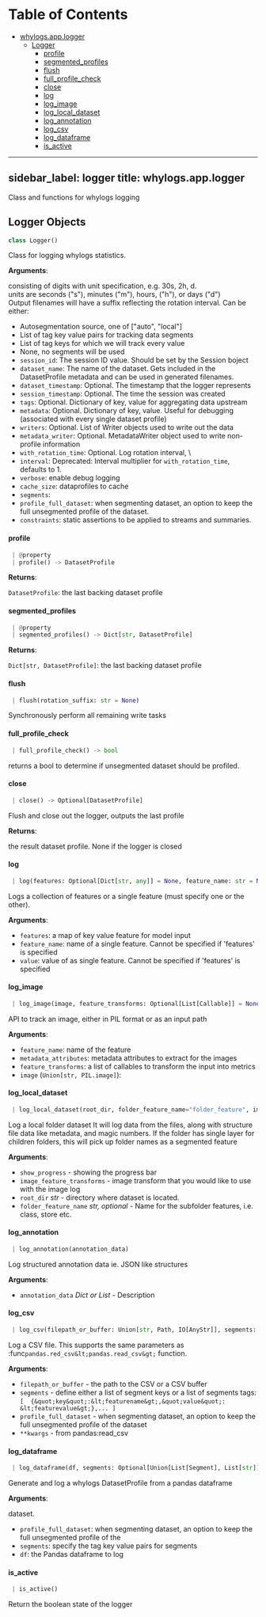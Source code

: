 # Table of Contents

* [whylogs.app.logger](#whylogs.app.logger)
  * [Logger](#whylogs.app.logger.Logger)
    * [profile](#whylogs.app.logger.Logger.profile)
    * [segmented\_profiles](#whylogs.app.logger.Logger.segmented_profiles)
    * [flush](#whylogs.app.logger.Logger.flush)
    * [full\_profile\_check](#whylogs.app.logger.Logger.full_profile_check)
    * [close](#whylogs.app.logger.Logger.close)
    * [log](#whylogs.app.logger.Logger.log)
    * [log\_image](#whylogs.app.logger.Logger.log_image)
    * [log\_local\_dataset](#whylogs.app.logger.Logger.log_local_dataset)
    * [log\_annotation](#whylogs.app.logger.Logger.log_annotation)
    * [log\_csv](#whylogs.app.logger.Logger.log_csv)
    * [log\_dataframe](#whylogs.app.logger.Logger.log_dataframe)
    * [is\_active](#whylogs.app.logger.Logger.is_active)

---
sidebar_label: logger
title: whylogs.app.logger
---

Class and functions for whylogs logging

## Logger Objects

```python
class Logger()
```

Class for logging whylogs statistics.

**Arguments**:

consisting of digits with unit specification, e.g. 30s, 2h, d.\
units are seconds (&quot;s&quot;), minutes (&quot;m&quot;), hours, (&quot;h&quot;), or days (&quot;d&quot;) \
Output filenames will have a suffix reflecting the rotation interval.
Can be either:
- Autosegmentation source, one of [&quot;auto&quot;, &quot;local&quot;]
- List of tag key value pairs for tracking data segments
- List of tag keys for which we will track every value
- None, no segments will be used
- `session_id`: The session ID value. Should be set by the Session boject
- `dataset_name`: The name of the dataset. Gets included in the DatasetProfile metadata and can be used in generated filenames.
- `dataset_timestamp`: Optional. The timestamp that the logger represents
- `session_timestamp`: Optional. The time the session was created
- `tags`: Optional. Dictionary of key, value for aggregating data upstream
- `metadata`: Optional. Dictionary of key, value. Useful for debugging (associated with every single dataset profile)
- `writers`: Optional. List of Writer objects used to write out the data
- `metadata_writer`: Optional. MetadataWriter object used to write non-profile information
- `with_rotation_time`: Optional. Log rotation interval, \
- `interval`: Deprecated: Interval multiplier for `with_rotation_time`, defaults to 1.
- `verbose`: enable debug logging
- `cache_size`: dataprofiles to cache
- `segments`:
- `profile_full_dataset`: when segmenting dataset, an option to keep the full unsegmented profile of the dataset.
- `constraints`: static assertions to be applied to streams and summaries.

#### profile

```python
 | @property
 | profile() -> DatasetProfile
```

**Returns**:

`DatasetProfile`: the last backing dataset profile

#### segmented\_profiles

```python
 | @property
 | segmented_profiles() -> Dict[str, DatasetProfile]
```

**Returns**:

`Dict[str, DatasetProfile]`: the last backing dataset profile

#### flush

```python
 | flush(rotation_suffix: str = None)
```

Synchronously perform all remaining write tasks

#### full\_profile\_check

```python
 | full_profile_check() -> bool
```

returns a bool to determine if unsegmented dataset should be profiled.

#### close

```python
 | close() -> Optional[DatasetProfile]
```

Flush and close out the logger, outputs the last profile

**Returns**:

the result dataset profile. None if the logger is closed

#### log

```python
 | log(features: Optional[Dict[str, any]] = None, feature_name: str = None, value: any = None, character_list: str = None, token_method: Optional[Callable] = None)
```

Logs a collection of features or a single feature (must specify one or the other).

**Arguments**:

- `features`: a map of key value feature for model input
- `feature_name`: name of a single feature. Cannot be specified if &#x27;features&#x27; is specified
- `value`: value of as single feature. Cannot be specified if &#x27;features&#x27; is specified

#### log\_image

```python
 | log_image(image, feature_transforms: Optional[List[Callable]] = None, metadata_attributes: Optional[List[str]] = METADATA_DEFAULT_ATTRIBUTES, feature_name: str = "")
```

API to track an image, either in PIL format or as an input path

**Arguments**:

- `feature_name`: name of the feature
- `metadata_attributes`: metadata attributes to extract for the images
- `feature_transforms`: a list of callables to transform the input into metrics
- `image` (`Union[str, PIL.image]`):

#### log\_local\_dataset

```python
 | log_local_dataset(root_dir, folder_feature_name="folder_feature", image_feature_transforms=None, show_progress=False)
```

Log a local folder dataset
It will log data from the files, along with structure file data like
metadata, and magic numbers. If the folder has single layer for children
folders, this will pick up folder names as a segmented feature

**Arguments**:

- `show_progress` - showing the progress bar
- `image_feature_transforms` - image transform that you would like to use with the image log
- `root_dir` _str_ - directory where dataset is located.
- `folder_feature_name` _str, optional_ - Name for the subfolder features, i.e. class, store etc.

#### log\_annotation

```python
 | log_annotation(annotation_data)
```

Log structured annotation data ie. JSON like structures


**Arguments**:

- `annotation_data` _Dict or List_ - Description

#### log\_csv

```python
 | log_csv(filepath_or_buffer: Union[str, Path, IO[AnyStr]], segments: Optional[Union[List[Segment], List[str]]] = None, profile_full_dataset: bool = False, **kwargs, ,)
```

Log a CSV file. This supports the same parameters as :func`pandas.red_csv&lt;pandas.read_csv&gt;` function.

**Arguments**:

- `filepath_or_buffer` - the path to the CSV or a CSV buffer
- `segments` - define either a list of segment keys or a list of segments tags: `[  {&quot;key&quot;:&lt;featurename&gt;,&quot;value&quot;: &lt;featurevalue&gt;},... ]`
- `profile_full_dataset` - when segmenting dataset, an option to keep the full unsegmented profile of the dataset
- `**kwargs` - from pandas:read_csv

#### log\_dataframe

```python
 | log_dataframe(df, segments: Optional[Union[List[Segment], List[str]]] = None, profile_full_dataset: bool = False)
```

Generate and log a whylogs DatasetProfile from a pandas dataframe

**Arguments**:

dataset.
- `profile_full_dataset`: when segmenting dataset, an option to keep the full unsegmented profile of the
- `segments`: specify the tag key value pairs for segments
- `df`: the Pandas dataframe to log

#### is\_active

```python
 | is_active()
```

Return the boolean state of the logger

